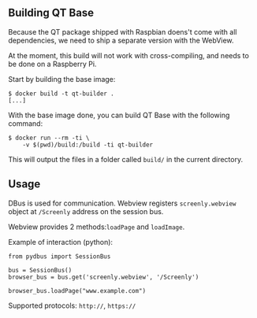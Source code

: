 ## Building QT Base

Because the QT package shipped with Raspbian doens't come with all dependencies, we need to ship a separate version with the WebView.

At the moment, this build will not work with cross-compiling, and needs to be done on a Raspberry Pi.

Start by building the base image:

```
$ docker build -t qt-builder .
[...]
```

With the base image done, you can build QT Base with the following command:

```
$ docker run --rm -ti \
    -v $(pwd)/build:/build -ti qt-builder
```

This will output the files in a folder called `build/` in the current directory.

## Usage

DBus is used for communication.
Webview registers `screenly.webview` object at `/Screenly` address on the session bus.

Webview provides 2 methods:`loadPage` and `loadImage`.

Example of interaction (python):

```
from pydbus import SessionBus

bus = SessionBus()
browser_bus = bus.get('screenly.webview', '/Screenly')

browser_bus.loadPage("www.example.com")
```

Supported protocols: `http://`, `https://`
